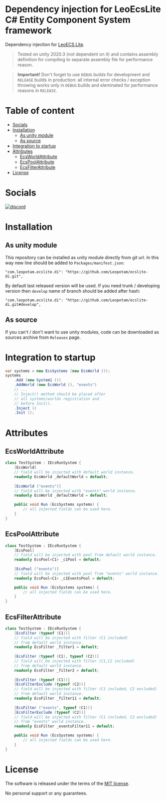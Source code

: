 # Dependency injection for LeoEcsLite C# Entity Component System framework
Dependency injection for [LeoECS Lite](https://github.com/Leopotam/ecslite).

> Tested on unity 2020.3 (not dependent on it) and contains assembly definition for compiling to separate assembly file for performance reason.

> **Important!** Don't forget to use `DEBUG` builds for development and `RELEASE` builds in production: all internal error checks / exception throwing works only in `DEBUG` builds and eleminated for performance reasons in `RELEASE`.

# Table of content
* [Socials](#socials)
* [Installation](#installation)
    * [As unity module](#as-unity-module)
    * [As source](#as-source)
* [Integration to startup](#integration-to-startup)
* [Attributes](#attributes)
    * [EcsWorldAttribute](#ecsworldattribute)
    * [EcsPoolAttribute](#ecspoolattribute)
    * [EcsFilterAttribute](#ecsfilterattribute)
* [License](#license)

# Socials
[![discord](https://img.shields.io/discord/404358247621853185.svg?label=enter%20to%20discord%20server&style=for-the-badge&logo=discord)](https://discord.gg/5GZVde6)

# Installation

## As unity module
This repository can be installed as unity module directly from git url. In this way new line should be added to `Packages/manifest.json`:
```
"com.leopotam.ecslite.di": "https://github.com/Leopotam/ecslite-di.git",
```
By default last released version will be used. If you need trunk / developing version then `develop` name of branch should be added after hash:
```
"com.leopotam.ecslite.di": "https://github.com/Leopotam/ecslite-di.git#develop",
```

## As source
If you can't / don't want to use unity modules, code can be downloaded as sources archive from `Releases` page.

# Integration to startup
```csharp
var systems = new EcsSystems (new EcsWorld ());
systems
    .Add (new System1 ())
    .AddWorld (new EcsWorld (), "events")
    // ...
    // Inject() method should be placed after
    // all systems/worlds registration and
    // before Init().
    .Inject ()
    .Init ();
```

# Attributes

## EcsWorldAttribute
```csharp
class TestSystem : IEcsRunSystem {
    [EcsWorld]
    // field will be injected with default world instance.
    readonly EcsWorld _defaultWorld = default;
    
    [EcsWorld ("events")]
    // field will be injected with "events" world instance.
    readonly EcsWorld _defaultWorld = default;

    public void Run (EcsSystems systems) {
        // all injected fields can be used here.
    }
}
```

## EcsPoolAttribute
```csharp
class TestSystem : IEcsRunSystem {
    [EcsPool]
    // field will be injected with pool from default world instance.
    readonly EcsPool<C1> _c1Pool = default;
    
    [EcsPool ("events")]
    // field will be injected with pool from "events" world instance.
    readonly EcsPool<C1> _c1EventsPool = default;

    public void Run (EcsSystems systems) {
        // all injected fields can be used here.
    }
}
```

## EcsFilterAttribute
```csharp
class TestSystem : IEcsRunSystem {
    [EcsFilter (typeof (C1))]
    // field will be injected with filter (C1 included)
    // from default world instance.
    readonly EcsFilter _filter1 = default;
    
    [EcsFilter (typeof (C1), typeof (C2))]
    // field will be injected with filter (C1,C2 included)
    // from default world instance.
    readonly EcsFilter _filter2 = default;
    
    [EcsFilter (typeof (C1))]
    [EcsFilterExclude (typeof (C2))]
    // field will be injected with filter (C1 included, C2 excluded)
    // from default world instance.
    readonly EcsFilter _filter11 = default;
    
    [EcsFilter ("events", typeof (C1))]
    [EcsFilterExclude (typeof (C2))]
    // field will be injected with filter (C1 included, C2 excluded)
    // from "events" world instance.
    readonly EcsFilter _eventsFilter11 = default;

    public void Run (EcsSystems systems) {
        // all injected fields can be used here.
    }
}
```

# License
The software is released under the terms of the [MIT license](./LICENSE.md).

No personal support or any guarantees.
